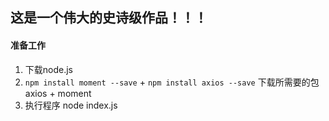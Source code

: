 ## 这是一个伟大的史诗级作品！！！

#### 准备工作

1. 下载node.js
2. `npm install moment --save` + `npm install axios --save` 下载所需要的包axios + moment
3. 执行程序 node index.js 



